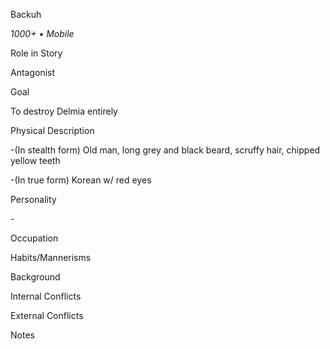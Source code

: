 Backuh

*1000+ • Mobile*

Role in Story

Antagonist

Goal

To destroy Delmia entirely

Physical Description

\-(In stealth form) Old man, long grey and black beard, scruffy hair, chipped yellow teeth

\-(In true form) Korean w/ red eyes

Personality

\-

Occupation


Habits/Mannerisms


Background


Internal Conflicts


External Conflicts


Notes
